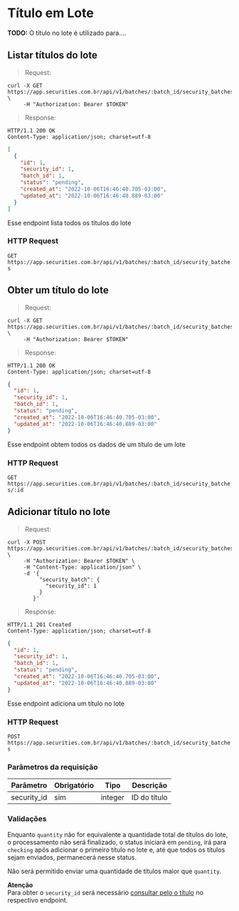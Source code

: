 # Título em Lote

**TODO:** O título no lote é utilizado para....

## Listar títulos do lote

> Request:

```shell
curl -X GET https://app.securities.com.br/api/v1/batches/:batch_id/security_batches \
     -H "Authorization: Bearer $TOKEN"
```

> Response:

```shell
HTTP/1.1 200 OK
Content-Type: application/json; charset=utf-8
```

```json
[
  {
    "id": 1,
    "security_id": 1,
    "batch_id": 1,
    "status": "pending",
    "created_at": "2022-10-06T16:46:40.705-03:00",
    "updated_at": "2022-10-06T16:46:40.889-03:00"
  }
]
```

Esse endpoint lista todos os títulos do lote

### HTTP Request

`GET https://app.securities.com.br/api/v1/batches/:batch_id/security_batches`

## Obter um título do lote

> Request:

```shell
curl -X GET https://app.securities.com.br/api/v1/batches/:batch_id/security_batches/:id \
     -H "Authorization: Bearer $TOKEN"
```

> Response:

```shell
HTTP/1.1 200 OK
Content-Type: application/json; charset=utf-8
```

```json
{
  "id": 1,
  "security_id": 1,
  "batch_id": 1,
  "status": "pending",
  "created_at": "2022-10-06T16:46:40.705-03:00",
  "updated_at": "2022-10-06T16:46:40.889-03:00"
}
```

Esse endpoint obtem todos os dados de um título de um lote

### HTTP Request

`GET https://app.securities.com.br/api/v1/batches/:batch_id/security_batches/:id`

## Adicionar título no lote

> Request:

```shell
curl -X POST https://app.securities.com.br/api/v1/batches/:batch_id/security_batches \
     -H "Authorization: Bearer $TOKEN" \
     -H "Content-Type: application/json" \
     -d '{
          "security_batch": {
            "security_id": 1
          }
        }'
```

> Response:

```shell
HTTP/1.1 201 Created
Content-Type: application/json; charset=utf-8
```

```json
{
  "id": 1,
  "security_id": 1,
  "batch_id": 1,
  "status": "pending",
  "created_at": "2022-10-06T16:46:40.705-03:00",
  "updated_at": "2022-10-06T16:46:40.889-03:00"
}
```

Esse endpoint adiciona um título no lote

### HTTP Request

`POST https://app.securities.com.br/api/v1/batches/:batch_id/security_batches`

### Parâmetros da requisição

| Parâmetro    | Obrigatório | Tipo    | Descrição                     |
| ------------ | ----------- | ------- | ----------------------------- |
| security_id  | sim         | integer | ID do título                  |

### Validações

Enquanto `quantity` não for equivalente a quantidade total de títulos do lote, o processamento não será finalizado,
o status iniciará em `pending`, irá para `checking` após adicionar o primeiro título no lote e, até que todos os
títulos sejam enviados, permanecerá nesse status.

Não será permitido enviar uma quantidade de títulos maior que `quantity`.

<aside class="warning">
  <strong>Atenção</strong><br>
  Para obter o <code>security_id</code> será necessário <a href="#listar-titulos">consultar pelo o título</a> no respectivo endpoint.
</aside>
